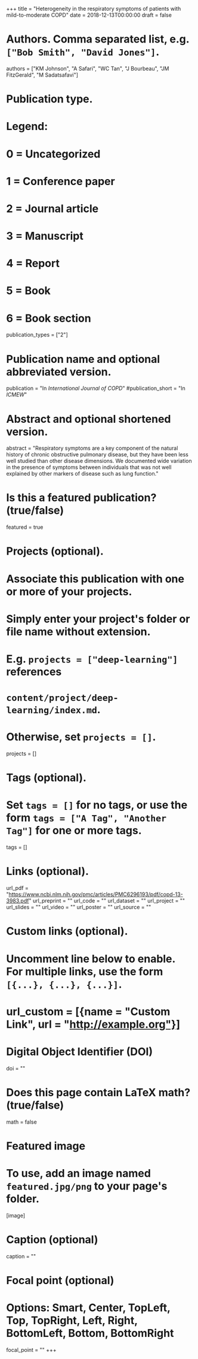 +++
title = "Heterogeneity in the respiratory symptoms of patients with mild-to-moderate COPD"
date = 2018-12-13T00:00:00
draft = false

# Authors. Comma separated list, e.g. `["Bob Smith", "David Jones"]`.
authors = ["KM Johnson", "A Safari", "WC Tan", "J Bourbeau", "JM FitzGerald", "M Sadatsafavi"]

# Publication type.
# Legend:
# 0 = Uncategorized
# 1 = Conference paper
# 2 = Journal article
# 3 = Manuscript
# 4 = Report
# 5 = Book
# 6 = Book section
publication_types = ["2"]

# Publication name and optional abbreviated version.
publication = "In *International Journal of COPD*"
#publication_short = "In *ICMEW*"

# Abstract and optional shortened version.
abstract = "Respiratory symptoms are a key component of the natural history of chronic obstructive pulmonary disease, but they have been less well studied than other disease dimensions. We documented wide variation in the presence of symptoms between individuals that was not well explained by other markers of disease such as lung function."

# Is this a featured publication? (true/false)
featured = true

# Projects (optional).
#   Associate this publication with one or more of your projects.
#   Simply enter your project's folder or file name without extension.
#   E.g. `projects = ["deep-learning"]` references 
#   `content/project/deep-learning/index.md`.
#   Otherwise, set `projects = []`.
projects = []

# Tags (optional).
#   Set `tags = []` for no tags, or use the form `tags = ["A Tag", "Another Tag"]` for one or more tags.
tags = []

# Links (optional).
url_pdf = "https://www.ncbi.nlm.nih.gov/pmc/articles/PMC6296193/pdf/copd-13-3983.pdf"
url_preprint = ""
url_code = ""
url_dataset = ""
url_project = ""
url_slides = ""
url_video = ""
url_poster = ""
url_source = ""

# Custom links (optional).
#   Uncomment line below to enable. For multiple links, use the form `[{...}, {...}, {...}]`.
# url_custom = [{name = "Custom Link", url = "http://example.org"}]

# Digital Object Identifier (DOI)
doi = ""

# Does this page contain LaTeX math? (true/false)
math = false

# Featured image
# To use, add an image named `featured.jpg/png` to your page's folder. 
[image]
  # Caption (optional)
  caption = ""

  # Focal point (optional)
  # Options: Smart, Center, TopLeft, Top, TopRight, Left, Right, BottomLeft, Bottom, BottomRight
  focal_point = ""
+++

